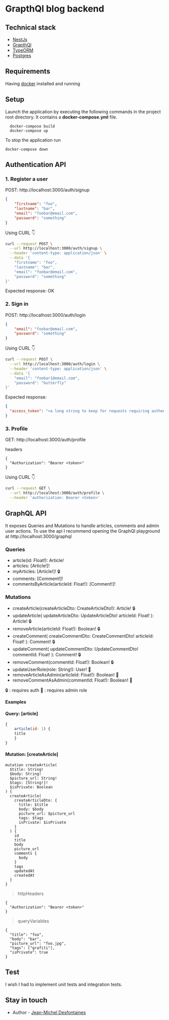 # GrapthQl blog backend

## Technical stack

- [NestJs](https://nestjs.com/)
- [GrapthQl](https://graphql.org/)
- [TypeORM](https://typeorm.io/)
- [Postgres](https://www.postgresql.org/)

## Requirements

Having [docker](https://www.docker.com/get-started) installed and running

## Setup

Launch the application by executing the following commands in the project root directory. It contains a **docker-compose.yml** file.

```
  docker-compose build
  docker-compose up
```

To stop the application run 

```
docker-compose down
```

## Authentication API

### 1. Register a user

POST: http://localhost:3000/auth/signup
```json
{
	"firstname": "foo",
	"lastname": "bar",
	"email": "foobar@email.com",
	"password": "something"
}
```
Using CURL 👇

```sh
curl --request POST \
  --url http://localhost:3000/auth/signup \
  --header 'content-type: application/json' \
  --data '{
	"firstname": "foo",
	"lastname": "bar",
	"email": "foobar@email.com",
	"password": "something"
}'
```

Expected response: OK

### 2. Sign in

POST: http://localhost:3000/auth/login

```json
{
	"email": "foobar@email.com",
	"password": "something"
}
```

Using CURL 👇
```sh
curl --request POST \
  --url http://localhost:3000/auth/login \
  --header 'content-type: application/json' \
  --data '{
	"email": "foobar1@email.com",
	"password": "butterfly"
}'
```

Expected response:

```json
{
  "access_token": "<a long string to keep for requests requiring authentication>"
}
```

### 3. Profile

GET: http://localhost:3000/auth/profile

headers
```
{
  "Authorization": "Bearer <token>"
}
```

Using CURL 👇

```sh
curl --request GET \
  --url http://localhost:3000/auth/profile \
  --header 'authorization: Bearer <token>'
```

## GraphQL API

It exposes Queries and Mutations to handle articles, comments and admin user actions.
To use the api I recommend opening the GraphQl playground at http://localhost:3000/graphql

### Queries

- article(id: Float!): Article!
- articles: [Article!]!
- myArticles: [Article!]! 🔒
- comments: [Comment!]!
- commentsByArticle(articleId: Float!): [Comment!]!

### Mutations

- createArticle(createArticleDto: CreateArticleDto!): Article! 🔒
- updateArticle(
    updateArticleDto: UpdateArticleDto!
    articleId: Float!
  ): Article! 🔒
- removeArticle(articleId: Float!): Boolean! 🔒
- createComment(
  createCommentDto: CreateCommentDto!
  articleId: Float!
): Comment! 🔒
-  updateComment(
    updateCommentDto: UpdateCommentDto!
    commentId: Float!
  ): Comment! 🔒
- removeComment(commentId: Float!): Boolean! 🔒
- updateUserRole(role: String!): User! 🔐
- removeArticleAsAdmin(articleId: Float!): Boolean! 🔐
- removeCommentAsAdmin(commentId: Float!): Boolean! 🔐

🔒 : requires auth
🔐 : requires admin role


**Examples** 

#### Query: [article]

```js
{ 
	article(id: 1) {
  	title
	}
}
```

#### Mutation: [createArticle]

```
mutation createArticle(
  $title: String!
  $body: String!
  $picture_url: String!
  $tags: [String!]!
  $isPrivate: Boolean
) {
  createArticle(
    createArticleDto: {
      title: $title
      body: $body
      picture_url: $picture_url
      tags: $tags
      isPrivate: $isPrivate
    }
  ) {
    id
    title
    body
    picture_url
    comments {
      body
    }
    tags
    updatedAt
    createdAt
  }
}
```

> httpHeaders
```
{
  "Authorization": "Bearer <token>"
}
```

> queryVariables
```
{
  "title": "foo",
  "body": "bar",
  "picture_url": "foo.jpg",
  "tags": ["grafiti"],
  "isPrivate": true
}
```

## Test

I wish I had to implement unit tests and integration tests.

## Stay in touch

- Author - [Jean-Michel Desfontaines](mailto:jdesfon@gmail.com)

